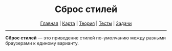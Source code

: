 <div align="center">

# Сброс стилей

[Главная](https://github.com/dollaween/junior-roadmap/)
|
[Карта](/roadmap/README.md)
|
[Теория](/theory/README.md)
|
[Тесты](/tests/README.md)
|
[Задачи](/tasks/README.md)

</div>

---

**Сброс стилей** — это приведение стилей по-умолчанию между разными браузерами к единому варианту.

